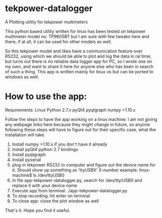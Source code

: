 # tekpower-datalogger
A Plotting utility for tekpower multimeters

This python based utility written for linux has been tested on tekpower multimeter model no: TP9605BT
but I am sure with few tweaks here and there, if at all, it can be used for other models as well.

So this tekpower model and likes have a communication feature over RS232, using which we should be able to plot and log the data in ral time, but turns out there is no reliable data logger app for PC, so I wrote one on my own, and want to share it here for anyone else who has been in search of such a thing.
This app is written mainly for linux os but can be ported to windows as well.

# How to use the app:
Requirements:
Linux
Python 2.7.x
pyQt4
pyqtgraph
numpy >1.10.x

Follow the steps to have the app working on a linux machine:
I am not giving any webpage links here because they might change in future, so anyone following these steps will have to figure out for their specific case, what the installation will take.

1. Install numpy >1.10.x if you don't have it already
2. Install pyQt4 python 2.7 bindings
3. Install pyqtgraph
4. Install pyserial
5. plug in tekpower RS232 to computer and figure out the device name for it. Should show up something as 'ttyUSBX' X-number
    example: linux-machine$ ls /dev/ttyUSB0
6. In file app-tekpower-datalogger.py, search for /dev/tty/USB0 and replace it with your device name
7. Execute app from terminal: ./app-tekpower-datalogger.py
8. To stop recording: hit enter on terminal
9. To close app: close the plot window as well

That's it. Hope you find it useful.
